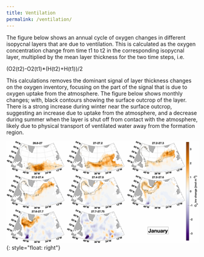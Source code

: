 ```yaml
---
title: Ventilation
permalink: /ventilation/
---
```


The figure below shows an annual cycle of oxygen changes in different isopycnal layers that are due to ventilation. This is calculated as the oxygen concentration change from time t1 to t2 in the corresponding isopycnal layer, multiplied by the mean layer thickness for the two time steps, i.e.

(O2(t2)-O2(t1)*(H(t2)+H(t1))/2

This calculations removes the dominant signal of layer thickness changes on the oxygen inventory, focusing on the part of the signal that is due to oxygen uptake from the atmosphere. The figure below shows monthly changes; with, black contours showing the surface outcrop of the layer. There is  a strong increase during winter near the surface outcrop, suggesting an increase due to uptake from the atmosphere, and a decrease during summer when the layer is shut off from contact with the atmosphere, likely due to physical transport of ventilated water away from the formation region.

![Isopycnal oxygen](/assets/images/oxy_iso_m2m.gif){: style="float: right"}
